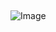 </a>
  <p align="center">
  </a> <br>

![Image](https://github.com/user-attachments/assets/34e830f2-6512-40ce-bc88-6bb2de4258e9)
